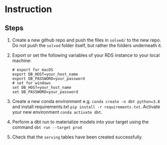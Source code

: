 # Instruction

## Steps

1. Create a new github repo and push the files in `solved/` to the new repo. Do not push the `solved` folder itself, but rather the folders underneath it. 

1. Export or set the following variables of your RDS instance to your local machine: 
    ```
    # export for macOS 
    export DB_HOST=your_host_name
    export DB_PASSWORD=your_password
    # set for windows 
    set DB_HOST=your_host_name
    set DB_PASSWORD=your_password
    ```

1. Create a new conda environment e.g. `conda create -n dbt python=3.8` and install requirements.txt `pip install -r requirements.txt`. Activate your new environment `conda activate dbt`.  

1. Perform a dbt run to materialize models into your target using the command `dbt run --target prod` 

1. Check that the `serving` tables have been created successfully. 

